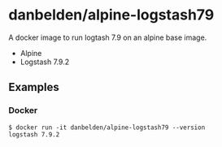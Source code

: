 # danbelden/alpine-logstash79

A docker image to run logtash 7.9 on an alpine base image.

- Alpine
- Logstash 7.9.2

## Examples

### Docker

```
$ docker run -it danbelden/alpine-logstash79 --version
logstash 7.9.2
```

